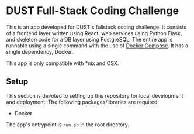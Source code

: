 # DUST Full-Stack Coding Challenge
This is an app developed for DUST's fullstack coding challenge. It consists of a frontend layer written using React, web services using Python Flask, and skeleton code for a DB layer using PostgreSQL. The entire app is runnable using a single command with the use of [Docker Compose](https://docs.docker.com/compose/). It has a single dependency, Docker.

This app is only compatible with *nix and OSX.

## Setup

This section is devoted to setting up this repository for local development and deployment. The following packages/libraries are required:
- Docker

The app's entrypoint is `run.sh` in the root directory.
